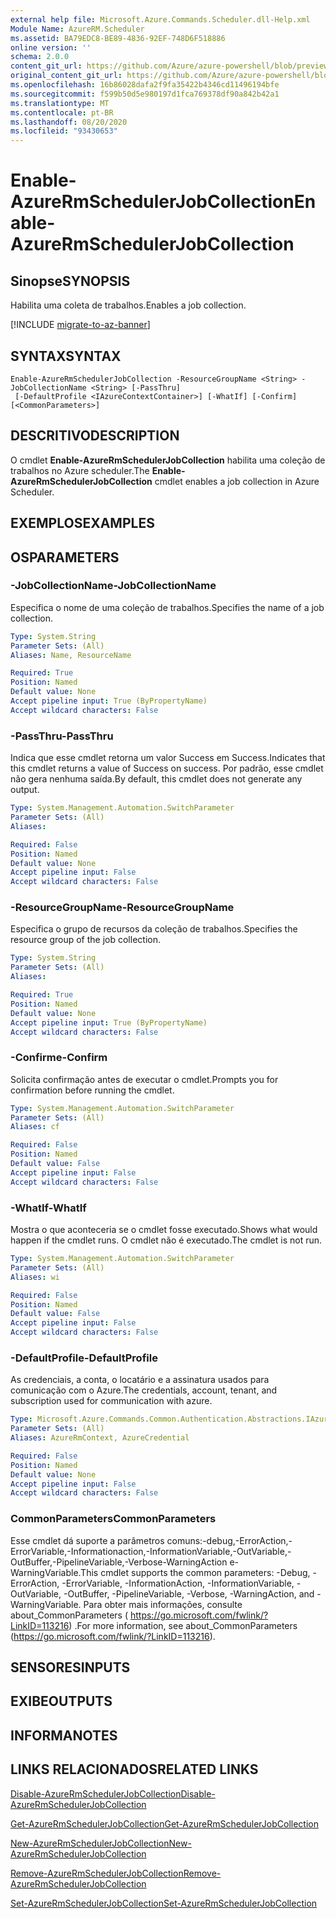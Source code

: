 ```yaml
---
external help file: Microsoft.Azure.Commands.Scheduler.dll-Help.xml
Module Name: AzureRM.Scheduler
ms.assetid: BA79EDC8-BE89-4836-92EF-748D6F518886
online version: ''
schema: 2.0.0
content_git_url: https://github.com/Azure/azure-powershell/blob/preview/src/ResourceManager/Scheduler/Commands.Scheduler/help/Enable-AzureRmSchedulerJobCollection.md
original_content_git_url: https://github.com/Azure/azure-powershell/blob/preview/src/ResourceManager/Scheduler/Commands.Scheduler/help/Enable-AzureRmSchedulerJobCollection.md
ms.openlocfilehash: 16b86028dafa2f9fa35422b4346cd11496194bfe
ms.sourcegitcommit: f599b50d5e980197d1fca769378df90a842b42a1
ms.translationtype: MT
ms.contentlocale: pt-BR
ms.lasthandoff: 08/20/2020
ms.locfileid: "93430653"
---
```

# <span data-ttu-id="e6b09-101">Enable-AzureRmSchedulerJobCollection</span><span class="sxs-lookup"><span data-stu-id="e6b09-101">Enable-AzureRmSchedulerJobCollection</span></span>

## <span data-ttu-id="e6b09-102">Sinopse</span><span class="sxs-lookup"><span data-stu-id="e6b09-102">SYNOPSIS</span></span>
<span data-ttu-id="e6b09-103">Habilita uma coleta de trabalhos.</span><span class="sxs-lookup"><span data-stu-id="e6b09-103">Enables a job collection.</span></span>

[!INCLUDE [migrate-to-az-banner](../../includes/migrate-to-az-banner.md)]

## <span data-ttu-id="e6b09-104">SYNTAX</span><span class="sxs-lookup"><span data-stu-id="e6b09-104">SYNTAX</span></span>

```
Enable-AzureRmSchedulerJobCollection -ResourceGroupName <String> -JobCollectionName <String> [-PassThru]
 [-DefaultProfile <IAzureContextContainer>] [-WhatIf] [-Confirm] [<CommonParameters>]
```

## <span data-ttu-id="e6b09-105">DESCRITIVO</span><span class="sxs-lookup"><span data-stu-id="e6b09-105">DESCRIPTION</span></span>
<span data-ttu-id="e6b09-106">O cmdlet **Enable-AzureRmSchedulerJobCollection** habilita uma coleção de trabalhos no Azure scheduler.</span><span class="sxs-lookup"><span data-stu-id="e6b09-106">The **Enable-AzureRmSchedulerJobCollection** cmdlet enables a job collection in Azure Scheduler.</span></span>

## <span data-ttu-id="e6b09-107">EXEMPLOS</span><span class="sxs-lookup"><span data-stu-id="e6b09-107">EXAMPLES</span></span>

## <span data-ttu-id="e6b09-108">OS</span><span class="sxs-lookup"><span data-stu-id="e6b09-108">PARAMETERS</span></span>

### <span data-ttu-id="e6b09-109">-JobCollectionName</span><span class="sxs-lookup"><span data-stu-id="e6b09-109">-JobCollectionName</span></span>
<span data-ttu-id="e6b09-110">Especifica o nome de uma coleção de trabalhos.</span><span class="sxs-lookup"><span data-stu-id="e6b09-110">Specifies the name of a job collection.</span></span>

```yaml
Type: System.String
Parameter Sets: (All)
Aliases: Name, ResourceName

Required: True
Position: Named
Default value: None
Accept pipeline input: True (ByPropertyName)
Accept wildcard characters: False
```

### <span data-ttu-id="e6b09-111">-PassThru</span><span class="sxs-lookup"><span data-stu-id="e6b09-111">-PassThru</span></span>
<span data-ttu-id="e6b09-112">Indica que esse cmdlet retorna um valor Success em Success.</span><span class="sxs-lookup"><span data-stu-id="e6b09-112">Indicates that this cmdlet returns a value of Success on success.</span></span>
<span data-ttu-id="e6b09-113">Por padrão, esse cmdlet não gera nenhuma saída.</span><span class="sxs-lookup"><span data-stu-id="e6b09-113">By default, this cmdlet does not generate any output.</span></span>

```yaml
Type: System.Management.Automation.SwitchParameter
Parameter Sets: (All)
Aliases: 

Required: False
Position: Named
Default value: None
Accept pipeline input: False
Accept wildcard characters: False
```

### <span data-ttu-id="e6b09-114">-ResourceGroupName</span><span class="sxs-lookup"><span data-stu-id="e6b09-114">-ResourceGroupName</span></span>
<span data-ttu-id="e6b09-115">Especifica o grupo de recursos da coleção de trabalhos.</span><span class="sxs-lookup"><span data-stu-id="e6b09-115">Specifies the resource group of the job collection.</span></span>

```yaml
Type: System.String
Parameter Sets: (All)
Aliases: 

Required: True
Position: Named
Default value: None
Accept pipeline input: True (ByPropertyName)
Accept wildcard characters: False
```

### <span data-ttu-id="e6b09-116">-Confirme</span><span class="sxs-lookup"><span data-stu-id="e6b09-116">-Confirm</span></span>
<span data-ttu-id="e6b09-117">Solicita confirmação antes de executar o cmdlet.</span><span class="sxs-lookup"><span data-stu-id="e6b09-117">Prompts you for confirmation before running the cmdlet.</span></span>

```yaml
Type: System.Management.Automation.SwitchParameter
Parameter Sets: (All)
Aliases: cf

Required: False
Position: Named
Default value: False
Accept pipeline input: False
Accept wildcard characters: False
```

### <span data-ttu-id="e6b09-118">-WhatIf</span><span class="sxs-lookup"><span data-stu-id="e6b09-118">-WhatIf</span></span>
<span data-ttu-id="e6b09-119">Mostra o que aconteceria se o cmdlet fosse executado.</span><span class="sxs-lookup"><span data-stu-id="e6b09-119">Shows what would happen if the cmdlet runs.</span></span>
<span data-ttu-id="e6b09-120">O cmdlet não é executado.</span><span class="sxs-lookup"><span data-stu-id="e6b09-120">The cmdlet is not run.</span></span>

```yaml
Type: System.Management.Automation.SwitchParameter
Parameter Sets: (All)
Aliases: wi

Required: False
Position: Named
Default value: False
Accept pipeline input: False
Accept wildcard characters: False
```

### <span data-ttu-id="e6b09-121">-DefaultProfile</span><span class="sxs-lookup"><span data-stu-id="e6b09-121">-DefaultProfile</span></span>
<span data-ttu-id="e6b09-122">As credenciais, a conta, o locatário e a assinatura usados para comunicação com o Azure.</span><span class="sxs-lookup"><span data-stu-id="e6b09-122">The credentials, account, tenant, and subscription used for communication with azure.</span></span>

```yaml
Type: Microsoft.Azure.Commands.Common.Authentication.Abstractions.IAzureContextContainer
Parameter Sets: (All)
Aliases: AzureRmContext, AzureCredential

Required: False
Position: Named
Default value: None
Accept pipeline input: False
Accept wildcard characters: False
```

### <span data-ttu-id="e6b09-123">CommonParameters</span><span class="sxs-lookup"><span data-stu-id="e6b09-123">CommonParameters</span></span>
<span data-ttu-id="e6b09-124">Esse cmdlet dá suporte a parâmetros comuns:-debug,-ErrorAction,-ErrorVariable,-Informationaction,-InformationVariable,-OutVariable,-OutBuffer,-PipelineVariable,-Verbose-WarningAction e-WarningVariable.</span><span class="sxs-lookup"><span data-stu-id="e6b09-124">This cmdlet supports the common parameters: -Debug, -ErrorAction, -ErrorVariable, -InformationAction, -InformationVariable, -OutVariable, -OutBuffer, -PipelineVariable, -Verbose, -WarningAction, and -WarningVariable.</span></span> <span data-ttu-id="e6b09-125">Para obter mais informações, consulte about_CommonParameters ( https://go.microsoft.com/fwlink/?LinkID=113216) .</span><span class="sxs-lookup"><span data-stu-id="e6b09-125">For more information, see about_CommonParameters (https://go.microsoft.com/fwlink/?LinkID=113216).</span></span>

## <span data-ttu-id="e6b09-126">SENSORES</span><span class="sxs-lookup"><span data-stu-id="e6b09-126">INPUTS</span></span>

## <span data-ttu-id="e6b09-127">EXIBE</span><span class="sxs-lookup"><span data-stu-id="e6b09-127">OUTPUTS</span></span>

## <span data-ttu-id="e6b09-128">INFORMA</span><span class="sxs-lookup"><span data-stu-id="e6b09-128">NOTES</span></span>

## <span data-ttu-id="e6b09-129">LINKS RELACIONADOS</span><span class="sxs-lookup"><span data-stu-id="e6b09-129">RELATED LINKS</span></span>

[<span data-ttu-id="e6b09-130">Disable-AzureRmSchedulerJobCollection</span><span class="sxs-lookup"><span data-stu-id="e6b09-130">Disable-AzureRmSchedulerJobCollection</span></span>](./Disable-AzureRmSchedulerJobCollection.md)

[<span data-ttu-id="e6b09-131">Get-AzureRmSchedulerJobCollection</span><span class="sxs-lookup"><span data-stu-id="e6b09-131">Get-AzureRmSchedulerJobCollection</span></span>](./Get-AzureRmSchedulerJobCollection.md)

[<span data-ttu-id="e6b09-132">New-AzureRmSchedulerJobCollection</span><span class="sxs-lookup"><span data-stu-id="e6b09-132">New-AzureRmSchedulerJobCollection</span></span>](./New-AzureRmSchedulerJobCollection.md)

[<span data-ttu-id="e6b09-133">Remove-AzureRmSchedulerJobCollection</span><span class="sxs-lookup"><span data-stu-id="e6b09-133">Remove-AzureRmSchedulerJobCollection</span></span>](./Remove-AzureRmSchedulerJobCollection.md)

[<span data-ttu-id="e6b09-134">Set-AzureRmSchedulerJobCollection</span><span class="sxs-lookup"><span data-stu-id="e6b09-134">Set-AzureRmSchedulerJobCollection</span></span>](./Set-AzureRmSchedulerJobCollection.md)


